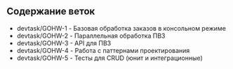 ## Содержание веток

- devtask/GOHW-1 - Базовая обработка заказов в консольном режиме 
- devtask/GOHW-2 - Параллельная обработка ПВЗ
- devtask/GOHW-3 - API для ПВЗ
- devtask/GOHW-4 - Работа с паттернами проектирования
- devtask/GOHW-5 - Тесты для CRUD (юнит и интеграционные)


